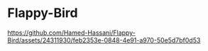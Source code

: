 # Flappy-Bird



https://github.com/Hamed-Hassani/Flappy-Bird/assets/24311930/feb2353e-0848-4e91-a970-50e5d7bf0d53

